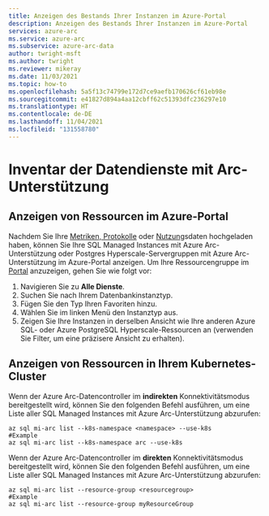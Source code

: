 ```yaml
---
title: Anzeigen des Bestands Ihrer Instanzen im Azure-Portal
description: Anzeigen des Bestands Ihrer Instanzen im Azure-Portal
services: azure-arc
ms.service: azure-arc
ms.subservice: azure-arc-data
author: twright-msft
ms.author: twright
ms.reviewer: mikeray
ms.date: 11/03/2021
ms.topic: how-to
ms.openlocfilehash: 5a5f13c74799e172d7ce9aefb170626cf61eb98e
ms.sourcegitcommit: e41827d894a4aa12cbff62c51393dfc236297e10
ms.translationtype: HT
ms.contentlocale: de-DE
ms.lasthandoff: 11/04/2021
ms.locfileid: "131558780"
---
```

# <a name="inventory-of-arc-enabled-data-services"></a>Inventar der Datendienste mit Arc-Unterstützung


## <a name="view-resources-in-azure-portal"></a>Anzeigen von Ressourcen im Azure-Portal

Nachdem Sie Ihre [Metriken, Protokolle](upload-metrics-and-logs-to-azure-monitor.md) oder [Nutzung](view-billing-data-in-azure.md)sdaten hochgeladen haben, können Sie Ihre SQL Managed Instances mit Azure Arc-Unterstützung oder Postgres Hyperscale-Servergruppen mit Azure Arc-Unterstützung im Azure-Portal anzeigen. Um Ihre Ressourcengruppe im [Portal](https://portal.azure.com) anzuzeigen, gehen Sie wie folgt vor:

1. Navigieren Sie zu **Alle Dienste**.
1. Suchen Sie nach Ihrem Datenbankinstanztyp.
1. Fügen Sie den Typ Ihren Favoriten hinzu.
1. Wählen Sie im linken Menü den Instanztyp aus.
1. Zeigen Sie Ihre Instanzen in derselben Ansicht wie Ihre anderen Azure SQL- oder Azure PostgreSQL Hyperscale-Ressourcen an (verwenden Sie Filter, um eine präzisere Ansicht zu erhalten).

## <a name="view-resources-in-your-kubernetes-cluster"></a>Anzeigen von Ressourcen in Ihrem Kubernetes-Cluster

Wenn der Azure Arc-Datencontroller im **indirekten** Konnektivitätsmodus bereitgestellt wird, können Sie den folgenden Befehl ausführen, um eine Liste aller SQL Managed Instances mit Azure Arc-Unterstützung abzurufen:
```
az sql mi-arc list --k8s-namespace <namespace> --use-k8s
#Example
az sql mi-arc list --k8s-namespace arc --use-k8s
```

Wenn der Azure Arc-Datencontroller im **direkten** Konnektivitätsmodus bereitgestellt wird, können Sie den folgenden Befehl ausführen, um eine Liste aller SQL Managed Instances mit Azure Arc-Unterstützung abzurufen:
```
az sql mi-arc list --resource-group <resourcegroup>
#Example
az sql mi-arc list --resource-group myResourceGroup
```
